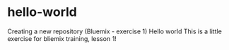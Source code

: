 # hello-world
Creating a new repository (Bluemix - exercise 1)
Hello world
This is a little exercise for bliemix training, lesson 1!
